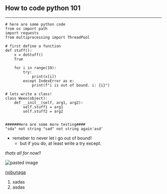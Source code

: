 ## How to code python 101
---

```text
# here are some python code
from os import path
import requests
from multiprocessing import ThreadPool

# first define a function
def stuff():
	x = doStuff()
	True
	
	for i in range(19):
		try: 
			print(x[i])
		except IndexError as e:
			print(f"i is out of bound. i: {i}")

# lets write a class!
class Weeo(object):
	def __init__(self, arg1, arg2):
		self.stuff1 = arg1
		self.stuff2 = arg2


######Here are some more testing####
"sda" not string "sad" not string again'asd'
```

* remeber to never let i go out of bound!
	+ but if you do, at least write a try except.  

*thats all for now!!*

![pasted image](D:\PythonProject\stickyMarkdown\testCache\e181dba7863b494c190553c4c12b846d.jpg)


[nobunaga](https://www.wikiwand.com/en/Oda_Nobunaga)

1. sadas
2. asdas 